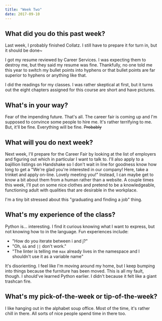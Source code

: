 ```yaml
---
title: "Week Two"
date: 2017-09-10
---
```


## What did you do this past week?
Last week, I probably finished Collatz. I still have to prepare it for turn in, but it should be done~

I got my resume reviewed by Career Services. I was expecting them to destroy me, but they said my resume was fine. Thankfully, no one told me this year to switch my bullet points into hyphens or that bullet points are far superior to hyphens or anything like that.

I did the readings for my classes. I was rather skeptical at first, but it turns out the eight chapters assigned for this course are short and have pictures.

## What's in your way?
Fear of the impending future. That's all. The career fair is coming up and I'm supposed to convince some people to hire me. It's rather terrifying to me. But, it'll be fine. Everything will be fine. ~~Probably~~

## What will you do next week?
Next week, I'll prepare for the Career Fair by looking at the list of employers and figuring out which in particular I want to talk to. I'll also apply to a bajillion listings on Handshake so I don't wait in line for goodness know how long to get a "We're glad you're interested in our company! Here, take a trinket and apply on-line. Lovely meeting you!" Instead, I can maybe get to know a bit about them from a human rather than a website. A couple times this week, I'll put on some nice clothes and pretend to be a knowledgeable, functioning adult with qualities that are desirable in the workplace.

I'm a tiny bit stressed about this "graduating and finding a job" thing.

## What's my experience of the class?
Python is... interesting. I find it curious knowing what I want to express, but not knowing how to in the language. Fun experiences include:

+ "How do you iterate between i and j?"
+ "Oh, `&&` and `||` don't work."
+ "The linter is telling me `max` already lives in the namespace and I shouldn't use it as a variable name"

It's disorienting. I feel like I'm moving around my home, but I keep bumping into things because the furniture has been moved. This is all my fault, though. I should've learned Python earlier. I didn't because it felt like a giant trashcan fire.

## What's my pick-of-the-week or tip-of-the-week?
I like hanging out in the alphabet soup office. Most of the time, it's rather chill in there. All sorts of nice people spend time in there too.
